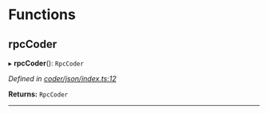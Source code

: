 

# Functions

<a id="rpccoder"></a>

##  rpcCoder

▸ **rpcCoder**(): `RpcCoder`

*Defined in [coder/json/index.ts:12](https://github.com/polkadot-js/api/blob/b2c512f/packages/rpc-provider/src/coder/json/index.ts#L12)*

**Returns:** `RpcCoder`

___


